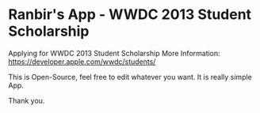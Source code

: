 Ranbir's App - WWDC 2013 Student Scholarship
======================

Applying for WWDC 2013 Student Scholarship
More Information: https://developer.apple.com/wwdc/students/

This is Open-Source, feel free to edit whatever you want. It is really simple App.

Thank you.
